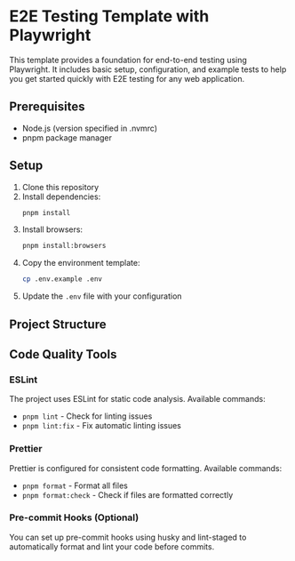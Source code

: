# E2E Testing Template with Playwright

This template provides a foundation for end-to-end testing using Playwright. It includes basic setup, configuration, and example tests to help you get started quickly with E2E testing for any web application.

## Prerequisites

- Node.js (version specified in .nvmrc)
- pnpm package manager

## Setup

1. Clone this repository
2. Install dependencies:
   ```bash
   pnpm install
   ```
3. Install browsers:
   ```bash
   pnpm install:browsers
   ```
4. Copy the environment template:
   ```bash
   cp .env.example .env
   ```
5. Update the `.env` file with your configuration

## Project Structure

## Code Quality Tools

### ESLint

The project uses ESLint for static code analysis. Available commands:

- `pnpm lint` - Check for linting issues
- `pnpm lint:fix` - Fix automatic linting issues

### Prettier

Prettier is configured for consistent code formatting. Available commands:

- `pnpm format` - Format all files
- `pnpm format:check` - Check if files are formatted correctly

### Pre-commit Hooks (Optional)

You can set up pre-commit hooks using husky and lint-staged to automatically format and lint your code before commits.
